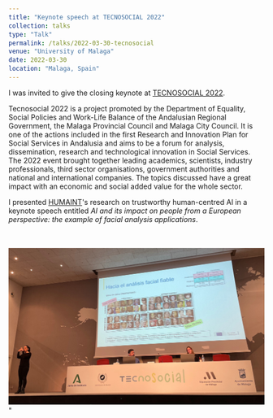 ```yaml
---
title: "Keynote speech at TECNOSOCIAL 2022"
collection: talks
type: "Talk"
permalink: /talks/2022-03-30-tecnosocial
venue: "University of Malaga"
date: 2022-03-30
location: "Malaga, Spain"
---
```


I was invited to give the closing keynote at [TECNOSOCIAL 2022](https://www.uma.es/fest/info/132684/tecnosocial-2022/).

Tecnosocial 2022 is a project promoted by the Department of Equality, Social Policies and Work-Life Balance of the Andalusian Regional Government, the Malaga Provincial Council and Malaga City Council. It is one of the actions included in the first Research and Innovation Plan for Social Services in Andalusia and aims to be a forum for analysis, dissemination, research and technological innovation in Social Services. The 2022 event brought together leading academics, scientists, industry professionals, third sector organisations, government authorities and national and international companies. The topics discussed have a great impact with an economic and social added value for the whole sector. 

I presented [HUMAINT](https://ec.europa.eu/jrc/communities/en/community/humaint)'s research on trustworthy human-centred AI in a keynote speech entitled <i>AI and its impact on people from a European perspective: the example of facial analysis applications</i>.

<br> <br/><img src='/images/tecnosocial.jpg'>"
